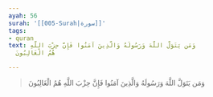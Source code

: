 ```yaml
---
ayah: 56
surah: '[[005-Surah|سورة]]'
tags:
- quran
text: وَمَن يَتَوَلَّ اللَّهَ وَرَسُولَهُ وَالَّذِينَ آمَنُوا فَإِنَّ حِزْبَ اللَّهِ
  هُمُ الْغَالِبُونَ

---
```

> وَمَن يَتَوَلَّ اللَّهَ وَرَسُولَهُ وَالَّذِينَ آمَنُوا فَإِنَّ حِزْبَ اللَّهِ هُمُ الْغَالِبُونَ
